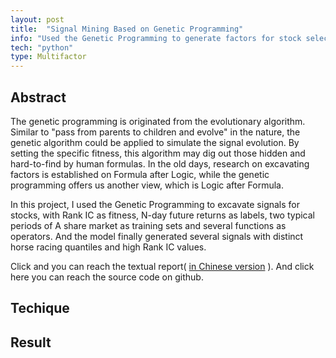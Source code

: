```yaml
---
layout: post
title:  "Signal Mining Based on Genetic Programming"
info: "Used the Genetic Programming to generate factors for stock selecting "
tech: "python"
type: Multifactor 
---
```

## Abstract

The genetic programming is originated from the evolutionary algorithm. Similar to "pass from parents to children and evolve" in the nature, the genetic algorithm could be applied to simulate the signal evolution. By setting the specific fitness, this algorithm may dig out those hidden and hard-to-find by human formulas. In the old days, research on excavating factors is established on Formula after Logic, while the genetic programming offers us another view, which is Logic after Formula.

In this project, I used the Genetic Programming to excavate signals for stocks, with Rank IC as fitness, N-day future returns as labels, two typical periods of A share market as training sets and several functions as operators. And the model finally generated several signals with distinct horse racing quantiles and high Rank IC values. 

Click and you can reach the textual report( [in Chinese version](../assets/pdfs/genetic_programming_ppt.pdf 'Genetic Programming') ). And click here you can reach the source code on github.

## Techique

 

## Result

